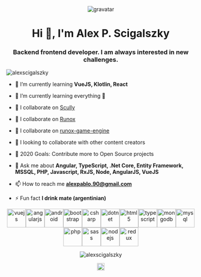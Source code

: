 <p align="center"> <img src="https://s.gravatar.com/avatar/49e755c948a7e2b1efa3666bcb3ce7db?s=80" alt="gravatar" /> </p>
<h1 align="center">Hi 👋, I'm Alex P. Scigalszky</h1>
<h3 align="center">Backend frontend developer. I am always interested in new challenges.</h3>

<p align="left"> <img src="https://komarev.com/ghpvc/?username=alexscigalszky" alt="alexscigalszky" /> </p>

- 🌱 I’m currently learning **VueJS, Klotlin, React**
- 🌱 I’m currently learning everything 🤣

- 👯 I collaborate on [Scully](https://github.com/scullyio/scully)

- 👯 I collaborate on [Runox](https://github.com/jorgeucano/RunoX)

- 👯 I collaborate on [runox-game-engine](https://github.com/runox-game/game-engine)

- 👯 I looking to collaborate with other content creators

- 🥅 2020 Goals: Contribute more to Open Source projects

- 💬 Ask me about **Angular, TypeScript, .Net Core, Entity Framework, MSSQL, PHP, Javascript, RxJS, Node, AngularJS, VueJS**

- 📫 How to reach me **alexpablo.90@gmail.com**

- ⚡ Fun fact **I drink mate (argentinian)**

<p align="center"><img src="https://devicons.github.io/devicon/devicon.git/icons/vuejs/vuejs-original-wordmark.svg" alt="vuejs" width="50" height="50"/><img src="https://devicons.github.io/devicon/devicon.git/icons/angularjs/angularjs-original.svg" alt="angularjs" width="50" height="50"/><img src="https://devicons.github.io/devicon/devicon.git/icons/android/android-original-wordmark.svg" alt="android" width="50" height="50"/><img src="https://devicons.github.io/devicon/devicon.git/icons/bootstrap/bootstrap-plain.svg" alt="bootstrap" width="50" height="50"/><img src="https://devicons.github.io/devicon/devicon.git/icons/csharp/csharp-original.svg" alt="csharp" width="50" height="50"/><img src="https://devicons.github.io/devicon/devicon.git/icons/dot-net/dot-net-original-wordmark.svg" alt="dotnet" width="50" height="50"/><img src="https://devicons.github.io/devicon/devicon.git/icons/html5/html5-original-wordmark.svg" alt="html5" width="50" height="50"/><img src="https://devicons.github.io/devicon/devicon.git/icons/typescript/typescript-original.svg" alt="typescript" width="50" height="50"/><img src="https://devicons.github.io/devicon/devicon.git/icons/mongodb/mongodb-original-wordmark.svg" alt="mongodb" width="50" height="50"/><img src="https://devicons.github.io/devicon/devicon.git/icons/mysql/mysql-original-wordmark.svg" alt="mysql" width="50" height="50"/><img src="https://devicons.github.io/devicon/devicon.git/icons/php/php-original.svg" alt="php" width="50" height="50"/><img src="https://devicons.github.io/devicon/devicon.git/icons/sass/sass-original.svg" alt="sass" width="50" height="50"/><img src="https://devicons.github.io/devicon/devicon.git/icons/nodejs/nodejs-original-wordmark.svg" alt="nodejs" width="50" height="50"/><img src="https://devicons.github.io/devicon/devicon.git/icons/redux/redux-original.svg" alt="redux" width="50" height="50"/></p><p align="center"> <img src="https://github-readme-stats.vercel.app/api?username=alexscigalszky&show_icons=true" alt="alexscigalszky" /></p>

<p align="center">
<a href="https://linkedin.com/in/alexscigalszky" target="blank"><img align="center" src="https://cdn.jsdelivr.net/npm/simple-icons@3.0.1/icons/linkedin.svg" alt="alexscigalszky" height="20" width="20" /></a>
</p>
